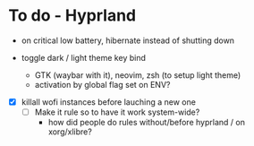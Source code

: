 # To do - Hyprland
- on critical low battery, hibernate instead of shutting down

- toggle dark / light theme key bind
    - GTK (waybar with it), neovim, zsh (to setup light theme)
    - activation by global flag set on ENV?

- [x] killall wofi instances before lauching a new one
    - [ ] Make it rule so to have it work system-wide?
        - how did people do rules without/before hyprland / on xorg/xlibre?
